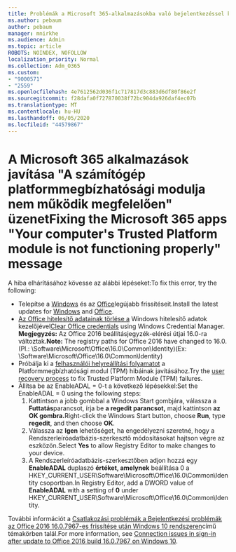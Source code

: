 ```yaml
---
title: Problémák a Microsoft 365-alkalmazásokba való bejelentkezéssel kapcsolatban
ms.author: pebaum
author: pebaum
manager: mnirkhe
ms.audience: Admin
ms.topic: article
ROBOTS: NOINDEX, NOFOLLOW
localization_priority: Normal
ms.collection: Adm_O365
ms.custom:
- "9000571"
- "2559"
ms.openlocfilehash: 4e7612562d036f1c717817d3c883d6df80f86e2f
ms.sourcegitcommit: f28dafa0f727870038f72bc904da926daf4ec07b
ms.translationtype: MT
ms.contentlocale: hu-HU
ms.lasthandoff: 06/05/2020
ms.locfileid: "44579867"
---
```

# <a name="fixing-the-microsoft-365-apps-your-computers-trusted-platform-module-is-not-functioning-properly-message"></a><span data-ttu-id="f5d2d-102">A Microsoft 365 alkalmazások javítása "A számítógép platformmegbízhatósági modulja nem működik megfelelően" üzenet</span><span class="sxs-lookup"><span data-stu-id="f5d2d-102">Fixing the Microsoft 365 apps "Your computer's Trusted Platform module is not functioning properly" message</span></span>

<span data-ttu-id="f5d2d-103">A hiba elhárításához kövesse az alábbi lépéseket:</span><span class="sxs-lookup"><span data-stu-id="f5d2d-103">To fix this error, try the following:</span></span>

- <span data-ttu-id="f5d2d-104">Telepítse a [Windows](https://support.microsoft.com/help/4027667/windows-10-update) és az [Office](https://support.office.com/article/update-office-and-your-computer-with-microsoft-update-2ab296f3-7f03-43a2-8e50-46de917611c5)legújabb frissítéseit.</span><span class="sxs-lookup"><span data-stu-id="f5d2d-104">Install the latest updates for [Windows](https://support.microsoft.com/help/4027667/windows-10-update) and [Office](https://support.office.com/article/update-office-and-your-computer-with-microsoft-update-2ab296f3-7f03-43a2-8e50-46de917611c5).</span></span>
- <span data-ttu-id="f5d2d-105">[Az Office hitelesítő adatainak törlése a](https://docs.microsoft.com/eoffice/troubleshoot/error-messages/another-account-already-signed-in#step-3-clear-cached-credentials-on-the-computer) Windows hitelesítő adatok kezelőjével</span><span class="sxs-lookup"><span data-stu-id="f5d2d-105">[Clear Office credentials](https://docs.microsoft.com/eoffice/troubleshoot/error-messages/another-account-already-signed-in#step-3-clear-cached-credentials-on-the-computer) using Windows Credential Manager.</span></span><br/>
    <span data-ttu-id="f5d2d-106">**Megjegyzés:** Az Office 2016 beállításjegyzék-elérési útjai 16.0-ra változtak.</span><span class="sxs-lookup"><span data-stu-id="f5d2d-106">**Note:** The registry paths for Office 2016 have changed to 16.0.</span></span> <span data-ttu-id="f5d2d-107">(Pl.: \Software\Microsoft\Office\16.0\Common\Identity\)</span><span class="sxs-lookup"><span data-stu-id="f5d2d-107">(Ex: \Software\Microsoft\Office\16.0\Common\Identity\)</span></span>
- <span data-ttu-id="f5d2d-108">Próbálja ki a [felhasználói helyreállítási folyamatot](https://docs.microsoft.com/office365/troubleshoot/administration/connection-issue-when-sign-in-office-2016#symptom-2) a Platformmegbízhatósági modul (TPM) hibáinak javításához.</span><span class="sxs-lookup"><span data-stu-id="f5d2d-108">Try the [user recovery process](https://docs.microsoft.com/office365/troubleshoot/administration/connection-issue-when-sign-in-office-2016#symptom-2) to fix Trusted Platform Module (TPM) failures.</span></span>
- <span data-ttu-id="f5d2d-109">Állítsa be az EnableADAL = 0-t a következő lépésekkel:</span><span class="sxs-lookup"><span data-stu-id="f5d2d-109">Set the EnableADAL = 0 using the following steps:</span></span>  
    1. <span data-ttu-id="f5d2d-110">Kattintson a jobb gombbal a Windows Start gombjára, válassza a **Futtatás**parancsot, írja be **a regedit parancsot,** majd kattintson **az OK gombra.**</span><span class="sxs-lookup"><span data-stu-id="f5d2d-110">Right-click the Windows Start button, choose **Run**, type **regedit**, and then choose **OK**.</span></span>
    2. <span data-ttu-id="f5d2d-111">Válassza az **Igen** lehetőséget, ha engedélyezni szeretné, hogy a Rendszerleíróadatbázis-szerkesztő módosításokat hajtson végre az eszközön.</span><span class="sxs-lookup"><span data-stu-id="f5d2d-111">Select **Yes** to allow Registry Editor to make changes to your device.</span></span>
    3. <span data-ttu-id="f5d2d-112">A Rendszerleíróadatbázis-szerkesztőben adjon hozzá egy **EnableADAL** duplaszó **értéket, amelynek** beállítása 0 a HKEY_CURRENT_USER\Software\Microsoft\Office\16.0\Common\Identity csoportban.</span><span class="sxs-lookup"><span data-stu-id="f5d2d-112">In Registry Editor, add a DWORD value of **EnableADAL** with a setting of **0** under HKEY_CURRENT_USER\Software\Microsoft\Office\16.0\Common\Identity.</span></span>

<span data-ttu-id="f5d2d-113">További információt a [Csatlakozási problémák a Bejelentkezési problémák az Office 2016 16.0.7967-es frissítése után Windows 10 rendszeren](https://docs.microsoft.com/office365/troubleshoot/administration/connection-issue-when-sign-in-office-2016)című témakörben talál.</span><span class="sxs-lookup"><span data-stu-id="f5d2d-113">For more information, see [Connection issues in sign-in after update to Office 2016 build 16.0.7967 on Windows 10](https://docs.microsoft.com/office365/troubleshoot/administration/connection-issue-when-sign-in-office-2016).</span></span>